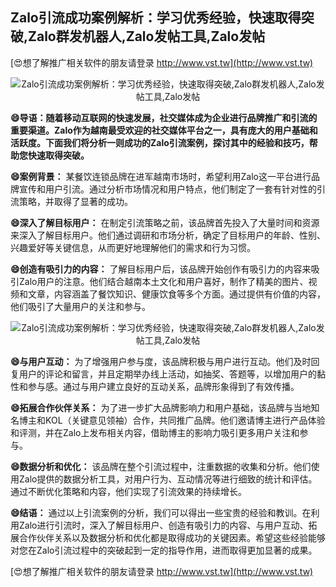 ## **Zalo引流成功案例解析：学习优秀经验，快速取得突破,Zalo群发机器人,Zalo发帖工具,Zalo发帖**

[😍想了解推广相关软件的朋友请登录 http://www.vst.tw](http://www.vst.tw)

 <center><img src="https://vst.tw/MP4/tuiguang/png/7.png" alt="Zalo引流成功案例解析：学习优秀经验，快速取得突破,Zalo群发机器人,Zalo发帖工具,Zalo发帖"></center>

**😄导语：随着移动互联网的快速发展，社交媒体成为企业进行品牌推广和引流的重要渠道。Zalo作为越南最受欢迎的社交媒体平台之一，具有庞大的用户基础和活跃度。下面我们将分析一则成功的Zalo引流案例，探讨其中的经验和技巧，帮助您快速取得突破。**

**😄案例背景：**
某餐饮连锁品牌在进军越南市场时，希望利用Zalo这一平台进行品牌宣传和用户引流。通过分析市场情况和用户特点，他们制定了一套有针对性的引流策略，并取得了显著的成功。

**😄深入了解目标用户：**
在制定引流策略之前，该品牌首先投入了大量时间和资源来深入了解目标用户。他们通过调研和市场分析，确定了目标用户的年龄、性别、兴趣爱好等关键信息，从而更好地理解他们的需求和行为习惯。

**😄创造有吸引力的内容：**
了解目标用户后，该品牌开始创作有吸引力的内容来吸引Zalo用户的注意。他们结合越南本土文化和用户喜好，制作了精美的图片、视频和文章，内容涵盖了餐饮知识、健康饮食等多个方面。通过提供有价值的内容，他们吸引了大量用户的关注和参与。

 <center><img src="https://vst.tw/MP4/tuiguang/png/0.png" alt="Zalo引流成功案例解析：学习优秀经验，快速取得突破,Zalo群发机器人,Zalo发帖工具,Zalo发帖"></center>

**😄与用户互动：**
为了增强用户参与度，该品牌积极与用户进行互动。他们及时回复用户的评论和留言，并且定期举办线上活动，如抽奖、答题等，以增加用户的黏性和参与感。通过与用户建立良好的互动关系，品牌形象得到了有效传播。

**😄拓展合作伙伴关系：**
为了进一步扩大品牌影响力和用户基础，该品牌与当地知名博主和KOL（关键意见领袖）合作，共同推广品牌。他们邀请博主进行产品体验和评测，并在Zalo上发布相关内容，借助博主的影响力吸引更多用户关注和参与。

**😄数据分析和优化：**
该品牌在整个引流过程中，注重数据的收集和分析。他们使用Zalo提供的数据分析工具，对用户行为、互动情况等进行细致的统计和评估。通过不断优化策略和内容，他们实现了引流效果的持续增长。

**😄结语：**
通过以上引流案例的分析，我们可以得出一些宝贵的经验和教训。在利用Zalo进行引流时，深入了解目标用户、创造有吸引力的内容、与用户互动、拓展合作伙伴关系以及数据分析和优化都是取得成功的关键因素。希望这些经验能够对您在Zalo引流过程中的突破起到一定的指导作用，进而取得更加显著的成果。

[😍想了解推广相关软件的朋友请登录 http://www.vst.tw](http://www.vst.tw)



